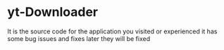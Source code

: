 # yt-Downloader
It is the source code for the application you visited or experienced it has some bug issues and fixes later they will be fixed
